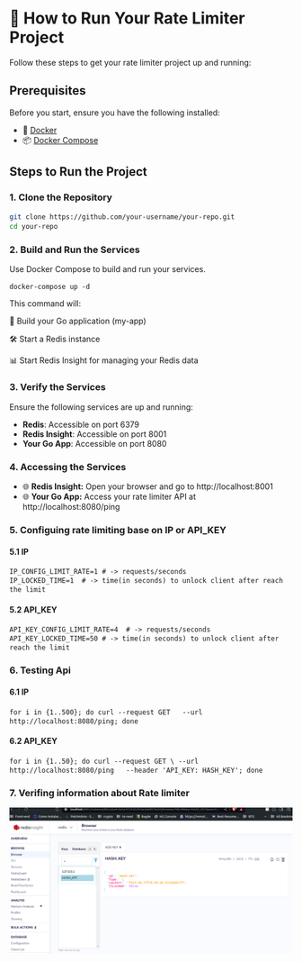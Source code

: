 # 🚀 How to Run Your Rate Limiter Project

Follow these steps to get your rate limiter project up and running:

## Prerequisites

Before you start, ensure you have the following installed:

- 🐳 [Docker](https://www.docker.com/get-started)
- 📦 [Docker Compose](https://docs.docker.com/compose/install/)

## Steps to Run the Project

### 1. Clone the Repository

```bash
git clone https://github.com/your-username/your-repo.git
cd your-repo
``` 

### 2. Build and Run the Services

Use Docker Compose to build and run your services.

```
docker-compose up -d
``` 

This command will:

🔄 Build your Go application (my-app)

🛠️ Start a Redis instance

📊 Start Redis Insight for managing your Redis data

### 3. Verify the Services

Ensure the following services are up and running:

- **Redis**: Accessible on port 6379
- **Redis Insight**: Accessible on port 8001
- **Your Go App**: Accessible on port 8080

### 4. Accessing the Services
   - 🌐 **Redis Insight:** Open your browser and go to http://localhost:8001
   - 🌐 **Your Go App:** Access your rate limiter API at http://localhost:8080/ping

### 5. Configuing rate limiting base on IP or API_KEY 
#### 5.1 IP

````
IP_CONFIG_LIMIT_RATE=1 # -> requests/seconds
IP_LOCKED_TIME=1  # -> time(in seconds) to unlock client after reach the limit
```` 
#### 5.2 API_KEY

````
API_KEY_CONFIG_LIMIT_RATE=4  # -> requests/seconds
API_KEY_LOCKED_TIME=50 # -> time(in seconds) to unlock client after reach the limit
````
### 6. Testing Api
#### 6.1 IP

````
for i in {1..500}; do curl --request GET   --url http://localhost:8080/ping; done
```` 

#### 6.2 API_KEY

````
for i in {1..50}; do curl --request GET \ --url http://localhost:8080/ping   --header 'API_KEY: HASH_KEY'; done
```` 
### 7. Verifing information about Rate limiter
<img src="./images/redis-insight.png" alt="redis-insight">

